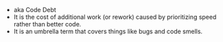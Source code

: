 - aka Code Debt
- It is the cost of additional work (or rework) caused by prioritizing speed rather than better code. 
- It is an umbrella term that covers things like bugs and code smells.
